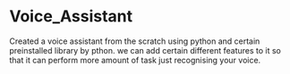 # Voice_Assistant
Created a voice assistant from the scratch using python and certain preinstalled library by pthon.
we can add certain different features to it so that it can perform more amount of task just recognising your voice. 
